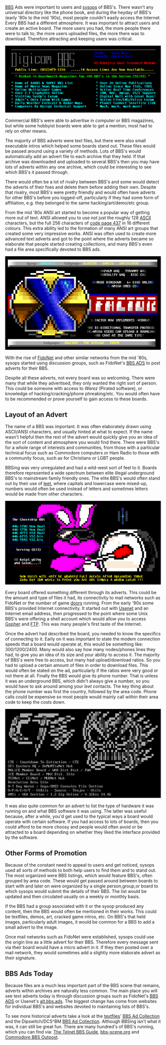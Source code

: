 [BBS](http://en.wikipedia.org/wiki/Bulletin_board_system) Ads were important to users and [sysops](http://en.wikipedia.org/wiki/Sysop) of BBS's.  There wasn't any universal directory like the phone book, and during the heyday of BBS's (early '80s to the mid '90s), most people couldn't easily access the Internet.  Every BBS had a different atmosphere.  It was important to attract users and create an active board.  The more users you had, the more people there were to talk to; the more users uploaded files, the more there was to download.  Therefore attracting and keeping users was critical.

<img src="/img/articles/bbs_ad_digicom.png" />

Commercial BBS's were able to advertise in computer or BBS magazines, but while some hobbyist boards were able to get a mention, most had to rely on other means.

The majority of BBS adverts were text files, but there were also small executable intros which helped some boards stand out.  These files would be passed around using a variety of methods.  Lots of BBS's would automatically add an advert file to each archive that they held.  If that archive was downloaded and uploaded to several BBS's then you may have lots of adverts within any one archive, which could be interesting to see which BBS's it passed through.

There would often be a lot of rivalry between BBS's and some would detect the adverts of their foes and delete them before adding their own.  Despite that rivalry, most BBS's were pretty friendly and would often have adverts for other BBS's before you logged-off, particularly if they had some form of affiliation, e.g. they belonged to the same hacking/art/demo/etc group.

From the mid '80s ANSI art started to become a popular way of getting more out of text.  ANSI allowed you to use not just the roughly 128 [ASCII](http://en.wikipedia.org/wiki/Ascii) characters, but the full 256 characters of [code page 437](http://en.wikipedia.org/wiki/Code_page_437) in 16 different colours.  This extra ability led to the formation of many ANSI art groups that created some very impressive works.  ANSI was often used to create more advanced text adverts and got to the point where the adverts became so elaborate that people started creating collections, and many BBS's even had a file area specifically devoted to BBS ads.

<img src="/img/articles/bbs_ad_x_factor.png" />

With the rise of [FidoNet](http://en.wikipedia.org/wiki/Fidonet) and other similar networks from the mid '80s, sysops started using discussion groups, such as FidoNet's [BBS ADS](http://fidonet.ozzmosis.com/echomail.php/bbs_ads) to post adverts for their BBS.

Despite all these adverts, not every board was so welcoming.  There were many that while they advertised, they only wanted the right sort of person.  This could be someone with access to _Warez_ (Pirated software), or knowledge of hacking/cracking/phone phreaking/etc.  You would often have to be recommended or prove yourself to gain access to these boards.

## Layout of an Advert
The name of a BBS was important.  It was often elaborately drawn using ASCII/ANSI characters, and usually hinted at what to expect.  If the name wasn't helpful then the rest of the advert would quickly give you an idea of the sort of content and atmosphere you would find there.  There were BBS's for a whole range of interests and communities, from those with a particular technical focus such as Commodore computers or Ham Radio to those with a community focus, such as for Christians or LGBT people.

BBSing was very unregulated and had a wild-west sort of feel to it.  Boards therefore represented a wide spectrum between elite illegal underground BBS's to mainstream family friendly ones.  The elite BBS's would often stand out by their use of [leet](https://en.wikipedia.org/wiki/Leet), where capitals and lowercase were mixed-up, numbers would often be used instead of letters and sometimes letters would be made from other characters.

<img src="/img/articles/bbs_ad_the_ghostship.png" />

Every board offered something different through its adverts.  This could be the amount and type of files it had, its connectivity to mail networks such as FidoNet or the number of game [doors](http://en.wikipedia.org/wiki/Bbs_doors) running.  From the early '90s some BBS's provided Internet connectivity.  It started out with [Usenet](http://en.wikipedia.org/wiki/Usenet) and an Internet email address, then progressed to the point where some Unix BBS's were offering a shell account which would allow you to access <a href="http://en.wikipedia.org/wiki/Gopher_(protocol)">Gopher</a> and [FTP](http://en.wikipedia.org/wiki/File_Transfer_Protocol).  This was many people's first taste of the Internet.

Once the advert had described the board, you needed to know the specifics of connecting to it.  Early on it was important to state the modem connection speeds that a board would operate at, this would be something like: 300/1200/2400. Many would also say how many nodes/phones lines they had, to give you an idea of its size and your ability to access it.  The majority of BBS's were free to access, but many had upload/download ratios.  So you had to upload a certain amount of files in order to download files.  This would often be stated on the ad, particularly if the ratios were very good or not there at all.  Finally the BBS would give its phone number.  That is unless it was an underground BBS, which didn't always give a number, so you would have to ask around among your _leet_ contacts.  The key thing about the phone number was first the country, followed by the area code.  Phone calls could be expensive so most people would mainly call within their area code to keep the costs down.

<img src="/img/articles/bbs_ad_cte.png" />

It was also quite common for an advert to list the type of hardware it was running on and what BBS software it was using.  The latter was useful because, after a while, you'd get used to the typical ways a board would operate with certain software.  If you had access to lots of boards, then you could afford to be more choosy and people would often avoid or be attracted to a board depending on whether they liked the interface provided by the software.


## Other Forms of Promotion
Because of the constant need to appeal to users and get noticed, sysops used all sorts of methods to both help users to find them and to stand out.  The most organized were BBS listings, which would feature BBS's, often grouped by area code.  These would get passed around between boards to start with and later on were organized by a single person,group,or board to which sysops would submit the details of their BBS.  The list would be updated and then circulated usually on a weekly or monthly basis.

If the BBS had a group associated with it or the sysop produced any content, then the BBS would often be mentioned in their works.  This could be textfiles, demos, art, cracked game intros, etc.  On BBS's that held images, particularly adult images, it would be common for a BBS to add a small advert to the image.

Once mail networks such as FidoNet were established, sysops could use the origin line as a little advert for their BBS.  Therefore every message sent via their board would have a micro advert in it.  If they then posted over a mail network, they would sometimes add a slightly more elaborate advert as their signature.

## BBS Ads Today
Because files are a much less important part of the BBS scene that remains, adverts within archives are naturally less common.  The main place you will see text adverts today is through discussion groups such as FidoNet's [BBS ADS](http://fidonet.ozzmosis.com/echomail.php/bbs_ads) or Usenet's [alt.bbs.ads](https://groups.google.com/forum/#!forum/alt.bbs.ads).  The biggest change has come from websites for individual BBS's and websites devoted to maintaining lists of BBS's.

To see more historical adverts take a look at the [textfiles](http://www.textfiles.com)' [BBS Ad Collection](http://www.textfiles.com/bbs/ADS/) and the Dipswitch/DCS^BM [BBS Ad Collection](http://mbox.bz/slurp/ascii/bbsads/).  Although BBSing isn't what it was, it can still be great fun.  There are many hundred's of BBS's running, which you can find via: [The Telnet BBS Guide](http://www.telnetbbsguide.com/), [bbs-scene.org](http://bbs-scene.org/) and [Commodore BBS Outpost](http://cbbsoutpost.servebbs.com/).
